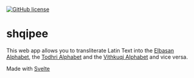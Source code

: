 [![GitHub license](https://img.shields.io/github/license/gjelbrim/elbasanscript?style=for-the-badge)](https://github.com/gjelbrim/elbasanscript/blob/main/LICENSE)
# shqipee
This web app allows you to transliterate Latin Text into the [Elbasan Alphabet](https://en.wikipedia.org/wiki/Elbasan_alphabet), the [Todhri Alphabet](https://en.wikipedia.org/wiki/Todhri_alphabet) and the [Vithkuqi Alphabet](https://en.wikipedia.org/wiki/Vithkuqi_alphabet) and vice versa.<br>

Made with [Svelte](https://svelte.dev/)